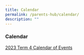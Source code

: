 ```yaml
---
title: Calendar
permalink: /parents-hub/calendar/
description: ""
---
```

### Calendar

[2023 Term 4 Calendar of Events ](/files/Parent_Hub/2023%20term%204%20coe.pdf)